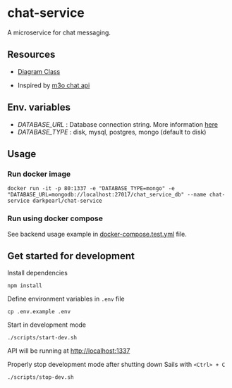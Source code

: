 # chat-service

A microservice for chat messaging.

## Resources
* [Diagram Class](https://drive.google.com/file/d/1x2E08UuK3i-zrPaa0mz-p8hxthyV-HCZ/view?usp=sharing)

* Inspired by [m3o chat api](https://m3o.com/chat/api)

## Env. variables

- *DATABASE_URL* : Database connection string. More information [here](https://sailsjs.com/documentation/reference/configuration/sails-config-datastores#the-connection-url)
- *DATABASE_TYPE* : disk, mysql, postgres, mongo (default to disk)

## Usage

### Run docker image

```shell
docker run -it -p 80:1337 -e "DATABASE_TYPE=mongo" -e "DATABASE_URL=mongodb://localhost:27017/chat_service_db" --name chat-service darkpearl/chat-service
```

### Run using docker compose
See backend usage example in [docker-compose.test.yml](./docker-compose.test.yml) file.


## Get started for development

Install dependencies
```shell
npm install
```

Define environment variables in `.env` file
```shell
cp .env.example .env
```

Start in development mode
```shell
./scripts/start-dev.sh
```

API will be running at [http://localhost:1337](http://localhost:1337)

Properly stop development mode after shutting down Sails with `<Ctrl> + C`
```shell
./scripts/stop-dev.sh
```

